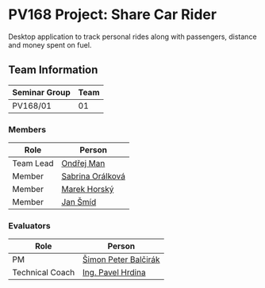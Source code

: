 # PV168 Project: Share Car Rider

Desktop application to track personal rides along with passengers, distance and money spent on fuel.

## Team Information

| Seminar Group | Team |
|---------------|------|
| PV168/01      | 01   | <!--- FIXME: fill in the seminar group and team identification -->

### Members

| Role      | Person                                                   |
|-----------|----------------------------------------------------------|
| Team Lead | [Ondřej Man](https://is.muni.cz/auth/osoba/525025)       |
| Member    | [Sabrina Orálková](https://is.muni.cz/auth/osoba/525089) |
| Member    | [Marek Horský](https://is.muni.cz/auth/osoba/525245)     |
| Member    | [Jan Šmíd](https://is.muni.cz/auth/osoba/524816)         |

### Evaluators

| Role            | Person                                                       |
|-----------------|--------------------------------------------------------------|
| PM              | [Šimon Peter Balčirák](https://is.muni.cz/auth/osoba/422570) |
| Technical Coach | [Ing. Pavel Hrdina](https://is.muni.cz/auth/osoba/242617)    |
